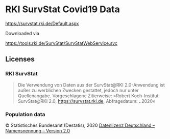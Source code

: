 # RKI SurvStat Covid19 Data

https://survstat.rki.de/Default.aspx

Downloaded via

https://tools.rki.de/SurvStat/SurvStatWebService.svc

## Licenses

### RKI SurvStat

>Die Verwendung von Daten aus der SurvStat@RKI 2.0-Anwendung ist außer zu werblichen Zwecken gestattet,
jedoch nur unter Quellenangabe.
> Vorgeschlagene Zitierweise:
> »Robert Koch-Institut: SurvStat@RKI 2.0, https://survstat.rki.de, Abfragedatum: **.**.2020«

### Population data

© Statistisches Bundesamt (Destatis), 2020
[Datenlizenz Deutschland – Namensnennung – Version 2.0](https://www.destatis.de/DE/Service/Impressum/copyright-genesis-online.html)
